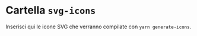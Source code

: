 # Cartella `svg-icons`

Inserisci qui le icone SVG che verranno compilate con `yarn generate-icons`.
